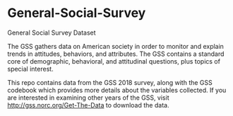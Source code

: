 # General-Social-Survey
General Social Survey Dataset 

The GSS gathers data on American society in order to monitor and explain trends in attitudes, behaviors, and attributes. The GSS contains a standard core of demographic, behavioral, and attitudinal questions, plus topics of special interest.

This repo contains data from the GSS 2018 survey, along with the GSS codebook which provides more details about the variables collected. If you are interested in examining other years of the GSS, visit http://gss.norc.org/Get-The-Data to download the data.
